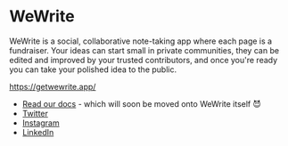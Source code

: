 # WeWrite 

WeWrite is a social, collaborative note-taking app where each page is a fundraiser. Your ideas can start small in private communities, they can be edited and improved by your trusted contributors, and once you're ready you can take your polished idea to the public. 

https://getwewrite.app/ 

- [Read our docs](https://delirious-astronaut-434.notion.site/WeWrite-App-542e4eeba1534955927e8b3845a9d2fc?pvs=4) - which will soon be moved onto WeWrite itself 😈
- [Twitter](https://twitter.com/WeWriteApp)
- [Instagram](https://www.instagram.com/getwewrite/)
- [LinkedIn](https://www.linkedin.com/company/98156314/) 

